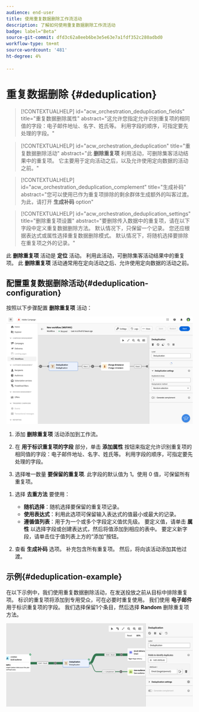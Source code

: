 ```yaml
---
audience: end-user
title: 使用重复数据删除工作流活动
description: 了解如何使用重复数据删除工作流活动
badge: label="Beta"
source-git-commit: dfd3c62a8eeb6be3e5e63e7a1fdf352c280adbd0
workflow-type: tm+mt
source-wordcount: '481'
ht-degree: 4%

---
```



# 重复数据删除 {#deduplication}

>[!CONTEXTUALHELP]
>id="acw_orchestration_deduplication_fields"
>title="重复数据删除属性"
>abstract="这允许您指定允许识别重复项的相同值的字段：电子邮件地址、名字、姓氏等。 利用字段的顺序，可指定要先处理的字段。"

>[!CONTEXTUALHELP]
>id="acw_orchestration_deduplication"
>title="重复数据删除活动"
>abstract="此 **删除重复项** 利用活动，可删除集客活动结果中的重复项。 它主要用于定向活动之后，以及允许使用定向数据的活动之前。"


>[!CONTEXTUALHELP]
>id="acw_orchestration_deduplication_complement"
>title="生成补码"
>abstract="您可以使用已作为重复项排除的剩余群体生成额外的叫客过渡。 为此，请打开 **生成补码** option"

>[!CONTEXTUALHELP]
>id="acw_orchestration_deduplication_settings"
>title="删除重复项设置"
>abstract="要删除传入数据中的重复项，请在以下字段中定义重复数据删除方法。 默认情况下，只保留一个记录。 您还应根据表达式或属性选择重复数据删除模式。 默认情况下，将随机选择要排除在重复项之外的记录。"

此 **删除重复项** 活动是 **定位** 活动。 利用此活动，可删除集客活动结果中的重复项。 此 **删除重复项** 活动通常用在定向活动之后、允许使用定向数据的活动之前。

## 配置重复数据删除活动{#deduplication-configuration}

按照以下步骤配置 **删除重复项** 活动：

![](../assets/workflow-deduplication.png)

1. 添加 **删除重复项** 活动添加到工作流。

1. 在 **用于标识重复项的字段** 部分，单击 **添加属性** 按钮来指定允许识别重复项的相同值的字段：电子邮件地址、名字、姓氏等。 利用字段的顺序，可指定要先处理的字段。

1. 选择唯一数量 **要保留的重复项**. 此字段的默认值为 1。使用 0 值，可保留所有重复项。

<!--
    For example, if records A and B are considered duplicates of record Y, and a record C is considered as a duplicate of record Z:

    * If the value of the field is 1: only the Y and Z records are kept.
    * If the value of the field is 0: all the records are kept.
    * If the value of the field is 2: records C and Z are kept and two records from A, B, and Y are kept, by chance or depending on the deduplication method selected thereafter.

-->

1. 选择 **去重方法** 要使用：

   * **随机选择**：随机选择要保留的重复项记录。
   * **使用表达式**：利用此选项可保留输入表达式的值最小或最大的记录。
   * **遵循值列表**：用于为一个或多个字段定义值优先级。 要定义值，请单击 **属性** 以选择字段或创建表达式，然后将值添加到相应的表中。 要定义新字段，请单击位于值列表上方的“添加”按钮。

1. 查看 **生成补码** 选项。 补充包含所有重复项。 然后，将向该活动添加其他过渡。

## 示例{#deduplication-example}

在以下示例中，我们使用重复数据删除活动，在发送投放之前从目标中排除重复项。 标识的重复项将添加到专用受众，可在必要时重复使用。 我们使用 **电子邮件** 用于标识重复项的字段。 我们选择保留1个条目，然后选择 **Random** 删除重复项方法。

![](../assets/workflow-deduplication-example.png)
